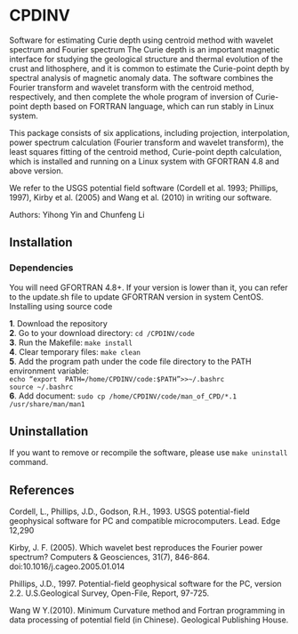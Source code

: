 # CPDINV

Software for estimating Curie depth using centroid method with wavelet spectrum and Fourier spectrum The Curie depth is an important magnetic interface for studying the geological 
structure and thermal evolution of the crust and lithosphere, and it is common to estimate the Curie-point depth by spectral analysis of magnetic anomaly data. The software 
combines the Fourier transform and wavelet transform with the centroid method, respectively, and then complete the whole program of inversion of Curie-point depth based on 
FORTRAN language, which can run stably in Linux system.

This package consists of six applications, including projection, interpolation, power spectrum calculation (Fourier transform and wavelet transform), the least squares fitting of the centroid method, Curie-point depth calculation, which is installed and running on a Linux system with GFORTRAN 4.8 and above version.

We refer to the USGS potential field software (Cordell et al. 1993; Phillips, 1997), Kirby et al. (2005) and Wang et al. (2010) in writing our software.

Authors: Yihong Yin and Chunfeng Li

## **Installation**
### **Dependencies**
You will need GFORTRAN 4.8+. If your version is lower than it, you can refer to the update.sh file to update GFORTRAN version in system CentOS.
Installing using source code

**1**. Download the repository  
**2**. Go to your download directory: `cd /CPDINV/code`  
**3**. Run the Makefile: `make install`  
**4**. Clear temporary files: `make clean`  
**5**. Add the program path under the code file directory to the PATH environment variable:   
`echo “export  PATH=/home/CPDINV/code:$PATH”>>~/.bashrc`  
`source ~/.bashrc`  
**6**. Add document: `sudo cp /home/CPDINV/code/man_of_CPD/*.1 /usr/share/man/man1`  

## **Uninstallation** 

If you want to remove or recompile the software, please use `make uninstall` command.  


## **References**

Cordell, L., Phillips, J.D., Godson, R.H., 1993. USGS potential-field geophysical software for PC and compatible microcomputers. Lead. Edge 12,290  

Kirby, J. F. (2005). Which wavelet best reproduces the Fourier power spectrum? Computers & Geosciences, 31(7), 846-864. doi:10.1016/j.cageo.2005.01.014  

Phillips, J.D., 1997. Potential-field geophysical software for the PC, version 2.2. U.S.Geological Survey, Open-File, Report, 97-725.  

Wang W Y.(2010). Minimum Curvature method and Fortran programming in data processing of potential field (in Chinese). Geological Publishing House.  
